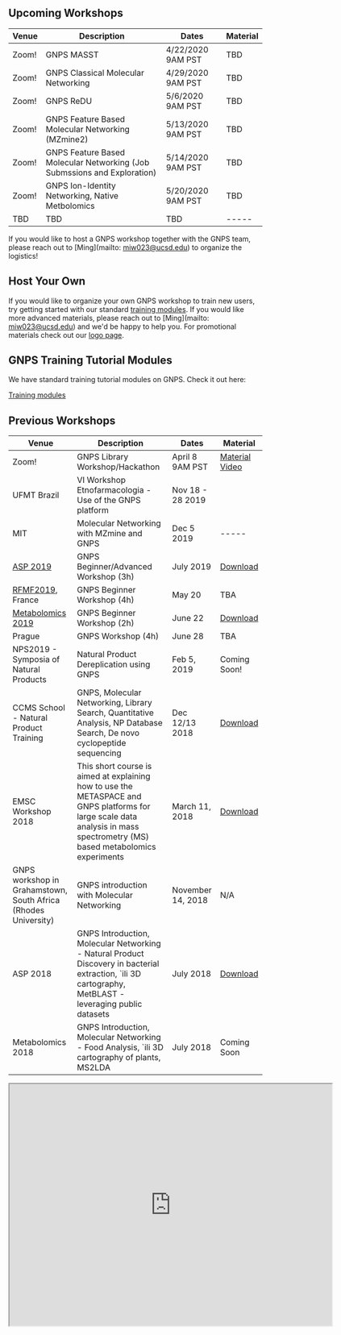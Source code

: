 ## Upcoming Workshops

| Venue        | Description          | Dates | Material |
| ------------- |-------------| -----| -----|
| Zoom! | GNPS MASST | 4/22/2020 9AM PST | TBD |
| Zoom! | GNPS Classical Molecular Networking | 4/29/2020 9AM PST | TBD |
| Zoom! | GNPS ReDU | 5/6/2020 9AM PST | TBD |
| Zoom! | GNPS Feature Based Molecular Networking (MZmine2) | 5/13/2020 9AM PST | TBD |
| Zoom! | GNPS Feature Based Molecular Networking (Job Submssions and Exploration) | 5/14/2020 9AM PST | TBD |
| Zoom! | GNPS Ion-Identity Networking, Native Metbolomics	| 5/20/2020 9AM PST | TBD |
|TBD | TBD | TBD | -----|

If you would like to host a GNPS workshop together with the GNPS team, please reach out to [Ming](mailto: miw023@ucsd.edu) to organize the logistics!

## Host Your Own

 If you would like to organize your own GNPS workshop to train new users, try getting started with our standard [training modules](https://github.com/CCMS-UCSD/GNPS_TrainingTutorialModules). If you would like more advanced materials, please reach out to [Ming](mailto: miw023@ucsd.edu) and we'd be happy to help you. For promotional materials check out our [logo page](logos.md).

## GNPS Training Tutorial Modules

We have standard training tutorial modules on GNPS. Check it out here:

[Training modules](https://github.com/CCMS-UCSD/GNPS_TrainingTutorialModules/tree/master/modules)

## Previous Workshops

| Venue        | Description          | Dates | Material |
| ------------- |-------------| -----| -----|
| Zoom! | GNPS Library Workshop/Hackathon | April 8 9AM PST| [Material](https://docs.google.com/document/d/1pu24hCoRr8trBhc_sJ34BiWamJHEpRkZYYnGYQRkAkU/edit?usp=sharing) [Video](https://www.youtube.com/watch?v=IbXBpud57Z8) | 
| UFMT Brazil | VI Workshop Etnofarmacologia - Use of the GNPS platform | Nov 18 - 28 2019 | 
| MIT |Molecular Networking with MZmine and GNPS| Dec 5 2019 | -----|
| [ASP 2019](http://aspmeetings.pharmacognosy.us/) | GNPS Beginner/Advanced Workshop (3h) | July 2019 | [Download](https://docs.google.com/document/d/1i80buu38_x79qeHVHGz2d_nyRYQJ92jV3mQfTtJLsB4/edit?usp=sharing) |
| [RFMF2019](https://12-js-rfmf-2019.sciencesconf.org/), France | GNPS Beginner Workshop (4h) | May 20 | TBA |
| [Metabolomics 2019](http://metabolomics2019.org/) | GNPS Beginner Workshop (2h) | June 22 | [Download](https://docs.google.com/document/d/1_qoMd73M9KTFJ3A37GDY9Yqjim0s9EoxiqUa7CUX_gY/edit?usp=sharing) |
| Prague | GNPS Workshop (4h) | June 28| TBA |
| NPS2019 - Symposia of Natural Products | Natural Product Dereplication using GNPS | Feb 5, 2019 | Coming Soon! |
| CCMS School - Natural Product Training | GNPS, Molecular Networking, Library Search, Quantitative Analysis, NP Database Search, De novo cyclopeptide sequencing | Dec 12/13 2018 | [Download](https://www.dropbox.com/s/zyxhxcsgh3b65qk/CCMS%20School%20GNPS%20Workshop.pptx?dl=1) |
| EMSC Workshop 2018 | This short course is aimed at explaining how to use the METASPACE and GNPS platforms for large scale data analysis in mass spectrometry (MS) based metabolomics experiments | March 11, 2018 | [Download](https://www.dropbox.com/s/ob8kh5su081hexf/EMSC2018-GNPS-Workshop.pdf?dl=1) |
| GNPS workshop in Grahamstown, South Africa (Rhodes University) |  GNPS introduction with Molecular Networking | November 14, 2018 | N/A |
| ASP 2018 | GNPS Introduction, Molecular Networking - Natural Product Discovery in bacterial extraction, `ili 3D cartography, MetBLAST - leveraging public datasets | July 2018 | [Download](ftp://massive.ucsd.edu/MSV000082622/updates/2018-08-02_mwang87_0a19cfec/other/ASP2018_GNPS_Workshop.zip) |
| Metabolomics 2018 | GNPS Introduction, Molecular Networking - Food Analysis, `ili 3D cartography of plants, MS2LDA | July 2018 | Coming Soon |

<iframe src="https://www.google.com/maps/d/u/0/embed?mid=1xotOmx11UTebhBV-LfYgLsKrfdyprw4z" width="640" height="480"></iframe>
